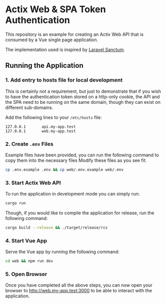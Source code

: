 # Actix Web & SPA Token Authentication

This repository is an example for creating an Actix Web API that is consumed by a Vue single page application.

The implementation used is inspired by [Laravel Sanctum](https://github.com/laravel/sanctum).

## Running the Application

### 1. Add entry to hosts file for local development

This is certainly not a requirement, but just to demonstrate that if you wish to have the authentication token
stored on a http-only cookie, the API and the SPA need to be running on the same domain, though they can exist
on different sub-domains.

Add the following lines to your `/etc/hosts` file:
```
127.0.0.1       api.my-app.test
127.0.0.1       web.my-app.test
```

### 2. Create `.env` Files

Example files have been provided, you can run the following command to copy them into the necessary files
Modify these files as you see fit.

```bash
cp .env.example .env && cp web/.env.example web/.env
```

### 3. Start Actix Web API

To run the application in development mode you can simply run:
```bash
cargo run
```

Though, if you would like to compile the application for release, run the following command:
```bash
cargo build --release && ./target/release/rcs
```

### 4. Start Vue App

Serve the Vue app by running the following command:
```bash
cd web && npm run dev
```

### 5. Open Browser

Once you have completed all the above steps, you can now open your browser to http://web.my-app.test:3000 to be able to interact with the application.
